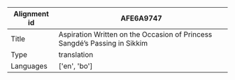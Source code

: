 |Alignment id | AFE6A9747
| --- | --- 
|Title | Aspiration Written on the Occasion of Princess Sangdé’s Passing in Sikkim 
|Type | translation
|Languages | ['en', 'bo']